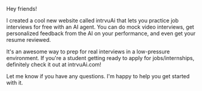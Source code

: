 Hey friends!

I created a cool new website called intrvuAi that lets you practice job interviews for free with an AI agent. You can do mock video interviews, get personalized feedback from the AI on your performance, and even get your resume reviewed.

It's an awesome way to prep for real interviews in a low-pressure environment. If you're a student getting ready to apply for jobs/internships, definitely check it out at intrvuAi.com!

Let me know if you have any questions. I'm happy to help you get started with it.
